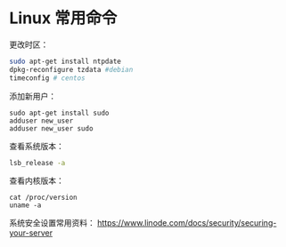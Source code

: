 # Linux 常用命令

更改时区：

```bash
sudo apt-get install ntpdate
dpkg-reconfigure tzdata #debian
timeconfig # centos
```

添加新用户：

    sudo apt-get install sudo
    adduser new_user
    adduser new_user sudo

查看系统版本：
```bash
lsb_release -a
```

查看内核版本：
```bask
cat /proc/version
uname -a
```

系统安全设置常用资料：
https://www.linode.com/docs/security/securing-your-server
